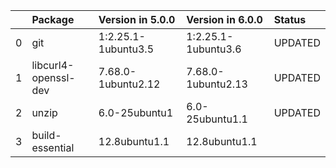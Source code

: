 <!-- markdown-link-check-disable -->

|    | Package              | Version in 5.0.0    | Version in 6.0.0    | Status   |
|---:|:---------------------|:--------------------|:--------------------|:---------|
|  0 | git                  | 1:2.25.1-1ubuntu3.5 | 1:2.25.1-1ubuntu3.6 | UPDATED  |
|  1 | libcurl4-openssl-dev | 7.68.0-1ubuntu2.12  | 7.68.0-1ubuntu2.13  | UPDATED  |
|  2 | unzip                | 6.0-25ubuntu1       | 6.0-25ubuntu1.1     | UPDATED  |
|  3 | build-essential      | 12.8ubuntu1.1       | 12.8ubuntu1.1       |          |
